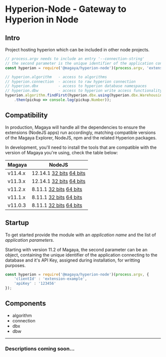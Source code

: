 # Hyperion-Node - Gateway to Hyperion in Node

## Intro
Project hosting hyperion which can be included in other node projects.

```js
// process.argv needs to include an entry '--connection-string'
// the second parameter is the unique identifier of the application connecting to the database
const hyperion = require('@magaya/hyperion-node')(process.argv, 'extension-example');

// hyperion.algorithm   - access to algorithms
// hyperion.connection  - access to raw hyperion connection
// hyperion.dbx         - access to hyperion database namespaces
// hyperion.dbw         - access to hyperion write access functionality
hyperion.algorithm.findFirst(hyperion.dbx.using(hyperion.dbx.Warehousing.PickupOrder.ListByNumber))
    .then(pickup => console.log(pickup.Number));
```

## Compatibility

In production, Magaya will handle all the dependencies to ensure the extensions (NodeJS apps) run accordingly, matching compatible versions of the Magaya Explorer, NodeJS, npm and the related Hyperion packages.

In development, you'll need to install the tools that are compatible with the version of Magaya you're using, check the table below:

| Magaya        | NodeJS        |
| ------------- | ------------- |
| v11.4.x      | 12.14.1 [32 bits](https://nodejs.org/dist/v12.14.1/node-v12.14.1-x86.msi) [64 bits](https://nodejs.org/dist/v12.14.1/node-v12.14.1-x64.msi)  |
| v11.3.x      | 12.14.1 [32 bits](https://nodejs.org/dist/v12.14.1/node-v12.14.1-x86.msi) [64 bits](https://nodejs.org/dist/v12.14.1/node-v12.14.1-x64.msi)  |
| v11.2.x       | 8.11.1 [32 bits](https://nodejs.org/dist/v8.11.1/node-v8.11.1-x86.msi) [64 bits](https://nodejs.org/dist/v8.11.1/node-v8.11.1-x64.msi)  |
| v11.1.x       | 8.11.1 [32 bits](https://nodejs.org/dist/v8.11.1/node-v8.11.1-x86.msi) [64 bits](https://nodejs.org/dist/v8.11.1/node-v8.11.1-x64.msi)  |
| v11.0.3       | 8.11.1 [32 bits](https://nodejs.org/dist/v8.11.1/node-v8.11.1-x86.msi) [64 bits](https://nodejs.org/dist/v8.11.1/node-v8.11.1-x64.msi)  |

## Startup
To get started provide the module with an *application name* and the list of *application parameters*.

Starting with version 11.2 of Magaya, the second parameter can be an object, containing the unique identifier of the application connecting to the database and it's API Key, assigned during installation, for writting purposes.

```js
const hyperion = require('@magaya/hyperion-node')(process.argv, {
    'clientId' : 'extension-example',
    'apiKey' : '123456'
});
```

## Components
- algorithm
- connection
- dbx
- dbw

---

### Descriptions coming soon...
